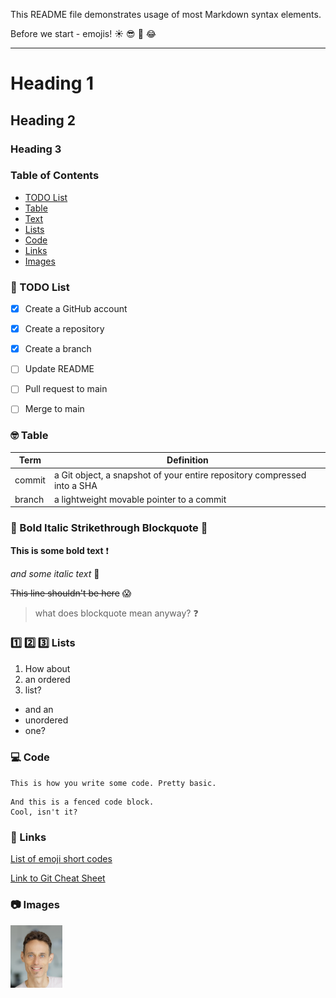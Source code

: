 This README file demonstrates usage of most Markdown syntax elements.

Before we start - emojis! :sunny: :sunglasses: :tada: :joy: 

---

# Heading 1
## Heading 2
### Heading 3


### Table of Contents
- [TODO List](#hammer-TODO-List)
- [Table](#nerd_face-Table)
- [Text](#loudspeaker-Bold-Italic-Strikethrough-Blockquote-hear_no_evil)
- [Lists](#one-two-three-Lists)
- [Code](#computer-Code)
- [Links](#link-Links)
- [Images](#camera-Images)


### :hammer: TODO List
- [x] Create a GitHub account
- [x] Create a repository
- [x] Create a branch
- [ ] Update README
- [ ] Pull request to main
- [ ] Merge to main


### :nerd_face: Table

| Term | Definition |
| ----------- | ----------- |
| commit | a Git object, a snapshot of your entire repository compressed into a SHA |
| branch | a lightweight movable pointer to a commit |


### :loudspeaker: Bold Italic Strikethrough Blockquote :hear_no_evil:

**This is some bold text** :exclamation:

*and some italic text* :pizza:

~~This line shouldn't be here~~ :scream:

> what does blockquote mean anyway? :question:


### :one: :two: :three: Lists

1. How about
2. an ordered
3. list?

- and an
- unordered
- one?


### :computer: Code
`
This is how you write some code.
Pretty basic.
`

```
And this is a fenced code block.
Cool, isn't it?
```


### :link: Links

[List of emoji short codes](https://gist.github.com/rxaviers/7360908)

[Link to Git Cheat Sheet](https://education.github.com/git-cheat-sheet-education.pdf)


### :camera: Images

![Gal Novik Image](Gal_Novik.png) 


